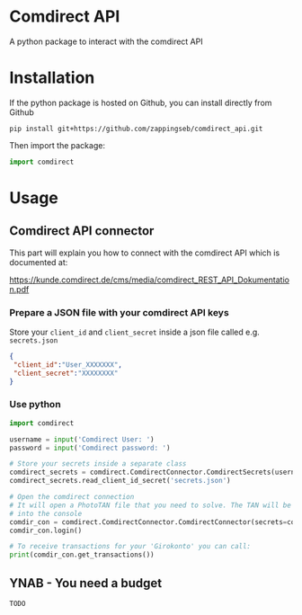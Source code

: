 # Comdirect API

A python package to interact with the comdirect API

# Installation

If the python package is hosted on Github, you can install directly from Github

```
pip install git+https://github.com/zappingseb/comdirect_api.git
```

Then import the package:

```python
import comdirect
```

# Usage

## Comdirect API connector

This part will explain you how to connect with the comdirect API which is documented at:

https://kunde.comdirect.de/cms/media/comdirect_REST_API_Dokumentation.pdf

### Prepare a JSON file with your comdirect API keys

Store your `client_id` and `client_secret` inside a json file called e.g. `secrets.json`

```json
{
 "client_id":"User_XXXXXXX",
 "client_secret":"XXXXXXXX"
}
```

### Use python
```python
import comdirect

username = input('Comdirect User: ')
password = input('Comdirect password: ')

# Store your secrets inside a separate class
comdirect_secrets = comdirect.ComdirectConnector.ComdirectSecrets(username=username, password=password)
comdirect_secrets.read_client_id_secret('secrets.json')

# Open the comdirect connection
# It will open a PhotoTAN file that you need to solve. The TAN will be typed directly
# into the console
comdir_con = comdirect.ComdirectConnector.ComdirectConnector(secrets=comdirect_secrets)
comdir_con.login() 

# To receive transactions for your 'Girokonto' you can call:
print(comdir_con.get_transactions())
```

## YNAB - You need a budget

```
TODO
```
